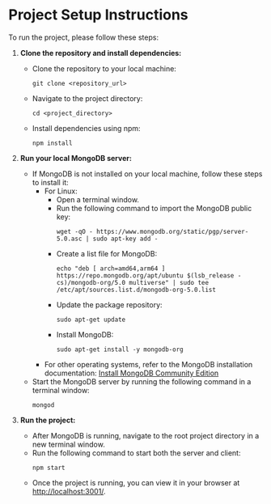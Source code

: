 # Project Setup Instructions

To run the project, please follow these steps:

1. **Clone the repository and install dependencies:**
   - Clone the repository to your local machine:
     ```
     git clone <repository_url>
     ```
   - Navigate to the project directory:
     ```
     cd <project_directory>
     ```
   - Install dependencies using npm:
     ```
     npm install
     ```

2. **Run your local MongoDB server:**
   - If MongoDB is not installed on your local machine, follow these steps to install it:
     - For Linux:
       - Open a terminal window.
       - Run the following command to import the MongoDB public key:
         ```
         wget -qO - https://www.mongodb.org/static/pgp/server-5.0.asc | sudo apt-key add -
         ```
       - Create a list file for MongoDB:
         ```
         echo "deb [ arch=amd64,arm64 ] https://repo.mongodb.org/apt/ubuntu $(lsb_release -cs)/mongodb-org/5.0 multiverse" | sudo tee /etc/apt/sources.list.d/mongodb-org-5.0.list
         ```
       - Update the package repository:
         ```
         sudo apt-get update
         ```
       - Install MongoDB:
         ```
         sudo apt-get install -y mongodb-org
         ```
     - For other operating systems, refer to the MongoDB installation documentation: [Install MongoDB Community Edition](https://docs.mongodb.com/manual/administration/install-community/)
   - Start the MongoDB server by running the following command in a terminal window:
     ```
     mongod
     ```

3. **Run the project:**
   - After MongoDB is running, navigate to the root project directory in a new terminal window.
   - Run the following command to start both the server and client:
     ```
     npm start
     ```
   - Once the project is running, you can view it in your browser at [http://localhost:3001/](http://localhost:3001/).
